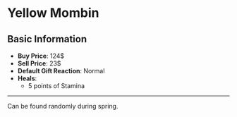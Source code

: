 # Yellow Mombin

## Basic Information

- **Buy Price**: 124$
- **Sell Price**: 23$
- **Default Gift Reaction**: Normal
- **Heals**:
  - 5 points of Stamina
  
---

Can be found randomly during spring.
